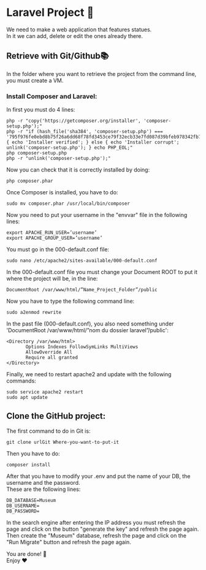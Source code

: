 # Laravel Project 🗽 

We need to make a web application that features statues.  
In it we can add, delete or edit the ones already there.

## Retrieve with Git/Github📚

In the folder where you want to retrieve the project from the command line, you must create a VM.

### Install Composer and Laravel:
In first you must do 4 lines: 
```
php -r "copy('https://getcomposer.org/installer', 'composer-setup.php');"
php -r "if (hash_file('sha384', 'composer-setup.php') === '795f976fe0ebd8b75f26a6dd68f78fd3453ce79f32ecb33e7fd087d39bfeb978342fb73ac986cd4f54edd0dc902601dc') { echo 'Installer verified'; } else { echo 'Installer corrupt'; unlink('composer-setup.php'); } echo PHP_EOL;"
php composer-setup.php
php -r "unlink('composer-setup.php');"
```

Now you can check that it is correctly installed by doing:
````
php composer.phar
````
Once Composer is installed, you have to do:
```
sudo mv composer.phar /usr/local/bin/composer
```

Now you need to put your username in the "envvar" file in the following lines:
```
export APACHE_RUN_USER=’username’
export APACHE_GROUP_USER=’username’
```

You must go in the 000-default.conf file: 

````
sudo nano /etc/apache2/sites-available/000-default.conf
````

In the 000-default.conf file you must change your Document ROOT to put it where the project will be, in the line: 

````
DocumentRoot /var/www/html/”Name_Project_Folder”/public
````

Now you have to type the following command line:
````
sudo a2enmod rewrite
````


In the past file (000-default.conf), you also need something under 'DocumentRoot /var/www/html/”nom du dossier laravel”/public':

````
<Directory /var/www/html>
       Options Indexes FollowSymLinks MultiViews
       AllowOverride All
       Require all granted
</Directory>
````


Finally, we need to restart apache2 and update with the following commands:
````
sudo service apache2 restart 
sudo apt update
````

## Clone the GitHub project:

The first command to do in Git is:
````
git clone urlGit Where-you-want-to-put-it
````

Then you have to do:
`````
composer install
`````

After that you have to modify your .env and put the name of your DB, the username and the password.  
These are the following lines:

````
DB_DATABASE=Museum
DB_USERNAME=
DB_PASSWORD=
````

In the search engine after entering the IP address you must refresh the page and click on the button "generate the key" and refresh the page again.  
Then create the "Museum" database, refresh the page and click on the "Run Migrate" button and refresh the page again.


You are done! 🎉   
Enjoy ❤️